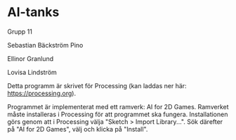 # AI-tanks
Grupp 11

Sebastian Bäckström Pino

Ellinor Granlund

Lovisa Lindström


Detta programm är skrivet för Processing (kan laddas ner här: https://processing.org). 

Programmet är implementerat med ett ramverk: AI for 2D Games. Ramverket måste installeras i Processing för att programmet ska fungera.
Installationen görs genom att i Processing välja "Sketch > Import Library...". Sök därefter på "AI for 2D Games", välj och klicka på "Install".



